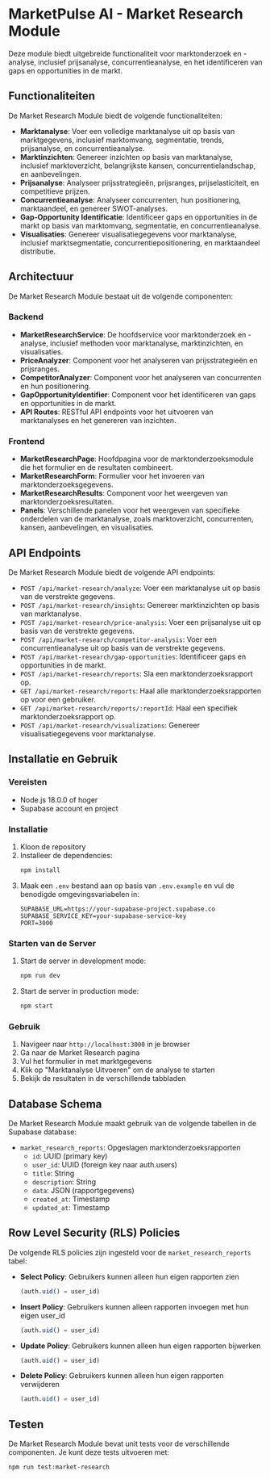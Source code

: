 # MarketPulse AI - Market Research Module

Deze module biedt uitgebreide functionaliteit voor marktonderzoek en -analyse, inclusief prijsanalyse, concurrentieanalyse, en het identificeren van gaps en opportunities in de markt.

## Functionaliteiten

De Market Research Module biedt de volgende functionaliteiten:

- **Marktanalyse**: Voer een volledige marktanalyse uit op basis van marktgegevens, inclusief marktomvang, segmentatie, trends, prijsanalyse, en concurrentieanalyse.
- **Marktinzichten**: Genereer inzichten op basis van marktanalyse, inclusief marktoverzicht, belangrijkste kansen, concurrentielandschap, en aanbevelingen.
- **Prijsanalyse**: Analyseer prijsstrategieën, prijsranges, prijselasticiteit, en competitieve prijzen.
- **Concurrentieanalyse**: Analyseer concurrenten, hun positionering, marktaandeel, en genereer SWOT-analyses.
- **Gap-Opportunity Identificatie**: Identificeer gaps en opportunities in de markt op basis van marktomvang, segmentatie, en concurrentieanalyse.
- **Visualisaties**: Genereer visualisatiegegevens voor marktanalyse, inclusief marktsegmentatie, concurrentiepositionering, en marktaandeel distributie.

## Architectuur

De Market Research Module bestaat uit de volgende componenten:

### Backend

- **MarketResearchService**: De hoofdservice voor marktonderzoek en -analyse, inclusief methoden voor marktanalyse, marktinzichten, en visualisaties.
- **PriceAnalyzer**: Component voor het analyseren van prijsstrategieën en prijsranges.
- **CompetitorAnalyzer**: Component voor het analyseren van concurrenten en hun positionering.
- **GapOpportunityIdentifier**: Component voor het identificeren van gaps en opportunities in de markt.
- **API Routes**: RESTful API endpoints voor het uitvoeren van marktanalyses en het genereren van inzichten.

### Frontend

- **MarketResearchPage**: Hoofdpagina voor de marktonderzoeksmodule die het formulier en de resultaten combineert.
- **MarketResearchForm**: Formulier voor het invoeren van marktonderzoeksgegevens.
- **MarketResearchResults**: Component voor het weergeven van marktonderzoeksresultaten.
- **Panels**: Verschillende panelen voor het weergeven van specifieke onderdelen van de marktanalyse, zoals marktoverzicht, concurrenten, kansen, aanbevelingen, en visualisaties.

## API Endpoints

De Market Research Module biedt de volgende API endpoints:

- `POST /api/market-research/analyze`: Voer een marktanalyse uit op basis van de verstrekte gegevens.
- `POST /api/market-research/insights`: Genereer marktinzichten op basis van marktanalyse.
- `POST /api/market-research/price-analysis`: Voer een prijsanalyse uit op basis van de verstrekte gegevens.
- `POST /api/market-research/competitor-analysis`: Voer een concurrentieanalyse uit op basis van de verstrekte gegevens.
- `POST /api/market-research/gap-opportunities`: Identificeer gaps en opportunities in de markt.
- `POST /api/market-research/reports`: Sla een marktonderzoeksrapport op.
- `GET /api/market-research/reports`: Haal alle marktonderzoeksrapporten op voor een gebruiker.
- `GET /api/market-research/reports/:reportId`: Haal een specifiek marktonderzoeksrapport op.
- `POST /api/market-research/visualizations`: Genereer visualisatiegegevens voor marktanalyse.

## Installatie en Gebruik

### Vereisten

- Node.js 18.0.0 of hoger
- Supabase account en project

### Installatie

1. Kloon de repository
2. Installeer de dependencies:
   ```bash
   npm install
   ```
3. Maak een `.env` bestand aan op basis van `.env.example` en vul de benodigde omgevingsvariabelen in:
   ```
   SUPABASE_URL=https://your-supabase-project.supabase.co
   SUPABASE_SERVICE_KEY=your-supabase-service-key
   PORT=3000
   ```

### Starten van de Server

1. Start de server in development mode:
   ```bash
   npm run dev
   ```
2. Start de server in production mode:
   ```bash
   npm start
   ```

### Gebruik

1. Navigeer naar `http://localhost:3000` in je browser
2. Ga naar de Market Research pagina
3. Vul het formulier in met marktgegevens
4. Klik op "Marktanalyse Uitvoeren" om de analyse te starten
5. Bekijk de resultaten in de verschillende tabbladen

## Database Schema

De Market Research Module maakt gebruik van de volgende tabellen in de Supabase database:

- `market_research_reports`: Opgeslagen marktonderzoeksrapporten
  - `id`: UUID (primary key)
  - `user_id`: UUID (foreign key naar auth.users)
  - `title`: String
  - `description`: String
  - `data`: JSON (rapportgegevens)
  - `created_at`: Timestamp
  - `updated_at`: Timestamp

## Row Level Security (RLS) Policies

De volgende RLS policies zijn ingesteld voor de `market_research_reports` tabel:

- **Select Policy**: Gebruikers kunnen alleen hun eigen rapporten zien
  ```sql
  (auth.uid() = user_id)
  ```
- **Insert Policy**: Gebruikers kunnen alleen rapporten invoegen met hun eigen user_id
  ```sql
  (auth.uid() = user_id)
  ```
- **Update Policy**: Gebruikers kunnen alleen hun eigen rapporten bijwerken
  ```sql
  (auth.uid() = user_id)
  ```
- **Delete Policy**: Gebruikers kunnen alleen hun eigen rapporten verwijderen
  ```sql
  (auth.uid() = user_id)
  ```

## Testen

De Market Research Module bevat unit tests voor de verschillende componenten. Je kunt deze tests uitvoeren met:

```bash
npm run test:market-research
```
